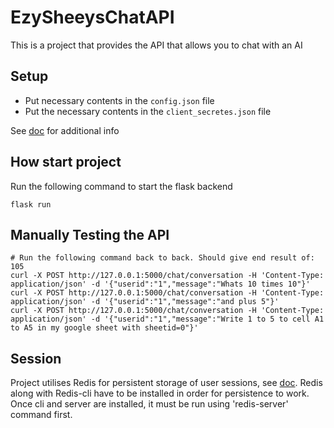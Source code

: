 # EzySheeysChatAPI
This is a project that provides the API that allows you to chat with an AI

## Setup
- Put necessary contents in the `config.json` file
- Put the necessary contents in the `client_secretes.json` file

See [doc](https://docs.google.com/document/d/1isarquaUL6aNTF3gB_q_72UyjPkR91ig24gIOY16y1Q/edit) for additional info

## How start project
Run the following command to start the flask backend
```
flask run
```

## Manually Testing the API
```
# Run the following command back to back. Should give end result of: 105
curl -X POST http://127.0.0.1:5000/chat/conversation -H 'Content-Type: application/json' -d '{"userid":"1","message":"Whats 10 times 10"}'
curl -X POST http://127.0.0.1:5000/chat/conversation -H 'Content-Type: application/json' -d '{"userid":"1","message":"and plus 5"}'
curl -X POST http://127.0.0.1:5000/chat/conversation -H 'Content-Type: application/json' -d '{"userid":"1","message":"Write 1 to 5 to cell A1 to A5 in my google sheet with sheetid=0"}'
```

## Session
Project utilises Redis for persistent storage of user sessions, see [doc](https://redis.io/docs/getting-started/). Redis 
along with Redis-cli have to be installed in order for persistence to work. Once cli and server are installed, 
it must be run using 'redis-server' command first.